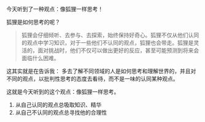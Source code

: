 今天听到了一种观点：像狐狸一样思考！

狐狸是如何思考的呢？
> 狐狸会仔细倾听、去参与、去探索，始终保持好奇心。狐狸不仅从他们认同的观点中学习知识，对于一些他们不认同的观点，狐狸也会带走。狐狸是灵活的，面对挑战时，他们不仅可以做出更好的反应，甚至可能预测到将来会面临什么困难。

这其实就是在告诉我： 多去了解不同领域的人是如何思考和理解世界的，并且对不同的观点，以批判性思考的态度去看待，而不是一味的认同某种观点。

这就是今天听到的这个观点：像狐狸一样思考。

1. 从自己认同的观点总吸取知识、精华
2. 从自己不认同的观点总寻找他的合理性




